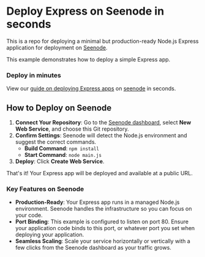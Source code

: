 # Deploy Express on Seenode in seconds

This is a repo for deploying a minimal but production-ready Node.js Express application for deployment on [Seenode](https://seenode.com).

This example demonstrates how to deploy a simple Express app.

### Deploy in minutes
View our [guide on deploying Express apps](https://seenode.com/docs/services/web-services/framework-guides/javascript/express/) on [seenode](https://seenode.com) in seconds.


## How to Deploy on Seenode

1.  **Connect Your Repository**: Go to the [Seenode dashboard](https://cloud.seenode.com), select **New Web Service**, and choose this Git repository.
2.  **Confirm Settings**: Seenode will detect the Node.js environment and suggest the correct commands.
    *   **Build Command**: `npm install`
    *   **Start Command**: `node main.js`
3.  **Deploy**: Click **Create Web Service**.

That's it! Your Express app will be deployed and available at a public URL.

### Key Features on Seenode

*   **Production-Ready**: Your Express app runs in a managed Node.js environment. Seenode handles the infrastructure so you can focus on your code.
*   **Port Binding**: This example is configured to listen on port 80. Ensure your application code binds to this port, or whatever port you set when deploying your application.
*   **Seamless Scaling**: Scale your service horizontally or vertically with a few clicks from the Seenode dashboard as your traffic grows.
